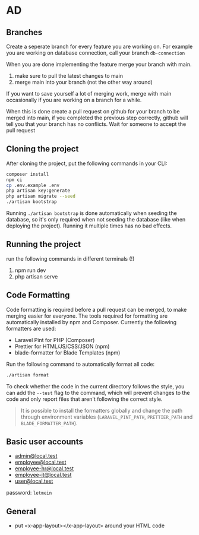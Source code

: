 # AD

## Branches

Create a seperate branch for every feature you are working on. For example you
are working on database connection, call your branch `db-connection`

When you are done implementing the feature merge your branch with main.

1. make sure to pull the latest changes to main
2. merge main into your branch (not the other way around)

If you want to save yourself a lot of merging work, merge with main occasionally
if you are working on a branch for a while.

When this is done create a pull request on github for your branch to be merged
into main, if you completed the previous step correctly, github will tell you
that your branch has no conflicts. Wait for someone to accept the pull request

## Cloning the project

After cloning the project, put the following commands in your CLI:

```sh
composer install
npm ci
cp .env.example .env
php artisan key:generate
php artisan migrate --seed
./artisan bootstrap
```

Running `./artisan bootstrap` is done automatically when seeding the database,
so it's only required when not seeding the database (like when deploying the
project). Running it multiple times has no bad effects.

## Running the project

run the following commands in different terminals (!)

1. npm run dev
2. php artisan serve

## Code Formatting

Code formatting is required before a pull request can be merged, to make merging
easier for everyone. The tools required for formatting are automatically
installed by npm and Composer. Currently the following formatters are used:

-   Laravel Pint for PHP (Composer)
-   Prettier for HTML/JS/CSS/JSON (npm)
-   blade-formatter for Blade Templates (npm)

Run the following command to automatically format all code:

```sh
./artisan format
```

To check whether the code in the current directory follows the style, you can
add the `--test` flag to the command, which will prevent changes to the code and
only report files that aren't following the correct style.

> It is possible to install the formatters globally and change the path through
> environment variables (`LARAVEL_PINT_PATH`, `PRETTIER_PATH` and
> `BLADE_FORMATTER_PATH`).

## Basic user accounts

-   admin@local.test
-   employee@local.test
-   employee-hr@local.test
-   employee-it@local.test
-   user@local.test

password: `letmein`

## General

-   put \<x-app-layout>\</x-app-layout> around your HTML code
